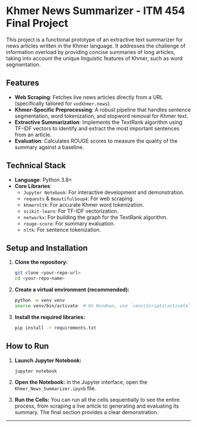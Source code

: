 # Khmer News Summarizer - ITM 454 Final Project

This project is a functional prototype of an extractive text summarizer for news articles written in the Khmer language. It addresses the challenge of information overload by providing concise summaries of long articles, taking into account the unique linguistic features of Khmer, such as word segmentation.

## Features

-   **Web Scraping**: Fetches live news articles directly from a URL (specifically tailored for `vodkhmer.news`).
-   **Khmer-Specific Preprocessing**: A robust pipeline that handles sentence segmentation, word tokenization, and stopword removal for Khmer text.
-   **Extractive Summarization**: Implements the TextRank algorithm using TF-IDF vectors to identify and extract the most important sentences from an article.
-   **Evaluation**: Calculates ROUGE scores to measure the quality of the summary against a baseline.

## Technical Stack

-   **Language**: Python 3.8+
-   **Core Libraries**:
    -   `Jupyter Notebook`: For interactive development and demonstration.
    -   `requests` & `BeautifulSoup4`: For web scraping.
    -   `khmernltk`: For accurate Khmer word tokenization.
    -   `scikit-learn`: For TF-IDF vectorization.
    -   `networkx`: For building the graph for the TextRank algorithm.
    -   `rouge-score`: For summary evaluation.
    -   `nltk`: For sentence tokenization.

## Setup and Installation

1.  **Clone the repository:**
    ```bash
    git clone <your-repo-url>
    cd <your-repo-name>
    ```

2.  **Create a virtual environment (recommended):**
    ```bash
    python -m venv venv
    source venv/bin/activate  # On Windows, use `venv\Scripts\activate`
    ```

3.  **Install the required libraries:**
    ```bash
    pip install -r requirements.txt
    ```

## How to Run

1.  **Launch Jupyter Notebook:**
    ```bash
    jupyter notebook
    ```

2.  **Open the Notebook:**
    In the Jupyter interface, open the `Khmer_News_Summarizer.ipynb` file.

3.  **Run the Cells:**
    You can run all the cells sequentially to see the entire process, from scraping a live article to generating and evaluating its summary. The final section provides a clear demonstration.

---